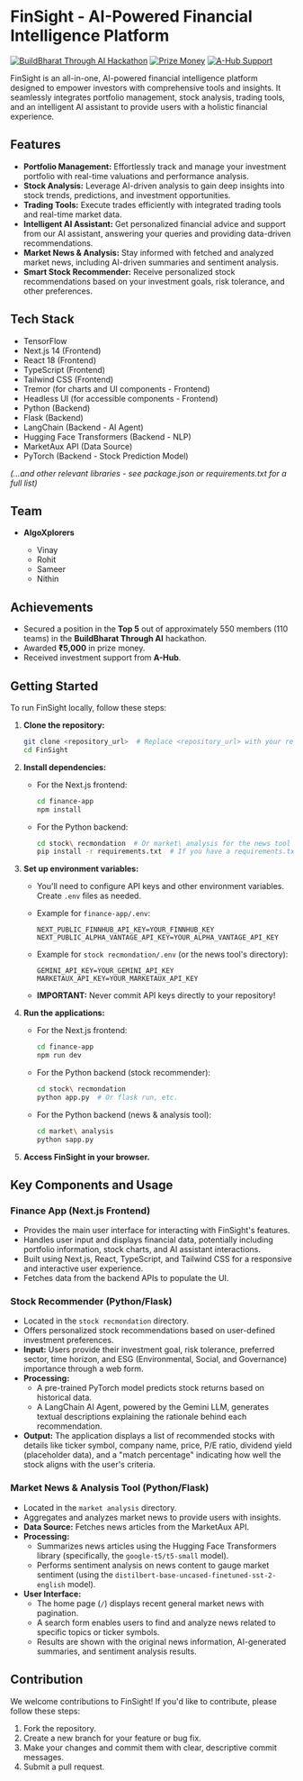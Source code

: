 # FinSight - AI-Powered Financial Intelligence Platform

[![BuildBharat Through AI Hackathon](https://img.shields.io/badge/Hackathon-BuildBharat_Through_AI-blueviolet)](https://example.com/buildbharat)
[![Prize Money](https://img.shields.io/badge/Prize-₹5000-gold)](https://example.com/prize)
[![A-Hub Support](https://img.shields.io/badge/Investment_Support-A--Hub-brightgreen)](https://example.com/a-hub)

FinSight is an all-in-one, AI-powered financial intelligence platform designed to empower investors with comprehensive tools and insights. It seamlessly integrates portfolio management, stock analysis, trading tools, and an intelligent AI assistant to provide users with a holistic financial experience.

## Features

* **Portfolio Management:** Effortlessly track and manage your investment portfolio with real-time valuations and performance analysis.
* **Stock Analysis:** Leverage AI-driven analysis to gain deep insights into stock trends, predictions, and investment opportunities.
* **Trading Tools:** Execute trades efficiently with integrated trading tools and real-time market data.
* **Intelligent AI Assistant:** Get personalized financial advice and support from our AI assistant, answering your queries and providing data-driven recommendations.
* **Market News & Analysis:** Stay informed with fetched and analyzed market news, including AI-driven summaries and sentiment analysis.
* **Smart Stock Recommender:** Receive personalized stock recommendations based on your investment goals, risk tolerance, and other preferences.

## Tech Stack

* TensorFlow
* Next.js 14 (Frontend)
* React 18 (Frontend)
* TypeScript (Frontend)
* Tailwind CSS (Frontend)
* Tremor (for charts and UI components - Frontend)
* Headless UI (for accessible components - Frontend)
* Python (Backend)
* Flask (Backend)
* LangChain (Backend - AI Agent)
* Hugging Face Transformers (Backend - NLP)
* MarketAux API (Data Source)
* PyTorch (Backend - Stock Prediction Model)

*(...and other relevant libraries - see package.json or requirements.txt for a full list)*

## Team

* **AlgoXplorers**

    * Vinay
    * Rohit
    * Sameer
    * Nithin

## Achievements

* Secured a position in the **Top 5** out of approximately 550 members (110 teams) in the **BuildBharat Through AI** hackathon.
* Awarded **₹5,000** in prize money.
* Received investment support from **A-Hub**.

## Getting Started

To run FinSight locally, follow these steps:

1.  **Clone the repository:**

    ```bash
    git clone <repository_url>  # Replace <repository_url> with your repo URL
    cd FinSight
    ```

2.  **Install dependencies:**

    * For the Next.js frontend:

        ```bash
        cd finance-app
        npm install
        ```

    * For the Python backend:

        ```bash
        cd stock\ recmondation  # Or market\ analysis for the news tool
        pip install -r requirements.txt  # If you have a requirements.txt
        ```

3.  **Set up environment variables:**

    * You'll need to configure API keys and other environment variables. Create `.env` files as needed.

    * Example for `finance-app/.env`:

        ```
        NEXT_PUBLIC_FINNHUB_API_KEY=YOUR_FINNHUB_KEY
        NEXT_PUBLIC_ALPHA_VANTAGE_API_KEY=YOUR_ALPHA_VANTAGE_API_KEY
        ```

    * Example for `stock recmondation/.env` (or the news tool's directory):

        ```
        GEMINI_API_KEY=YOUR_GEMINI_API_KEY
        MARKETAUX_API_KEY=YOUR_MARKETAUX_API_KEY
        ```

    * **IMPORTANT:** Never commit API keys directly to your repository!

4.  **Run the applications:**

    * For the Next.js frontend:

        ```bash
        cd finance-app
        npm run dev
        ```

    * For the Python backend (stock recommender):

        ```bash
        cd stock\ recmondation
        python app.py  # Or flask run, etc.
        ```

    * For the Python backend (news & analysis tool):

        ```bash
        cd market\ analysis
        python sapp.py
        ```

5.  **Access FinSight in your browser.**

## Key Components and Usage

###   Finance App (Next.js Frontend)

* Provides the main user interface for interacting with FinSight's features.
* Handles user input and displays financial data, potentially including portfolio information, stock charts, and AI assistant interactions.
* Built using Next.js, React, TypeScript, and Tailwind CSS for a responsive and interactive user experience.
* Fetches data from the backend APIs to populate the UI.

###   Stock Recommender (Python/Flask)

* Located in the `stock recmondation` directory.
* Offers personalized stock recommendations based on user-defined investment preferences.
* **Input:** Users provide their investment goal, risk tolerance, preferred sector, time horizon, and ESG (Environmental, Social, and Governance) importance through a web form.
* **Processing:**
    * A pre-trained PyTorch model predicts stock returns based on historical data.
    * A LangChain AI Agent, powered by the Gemini LLM, generates textual descriptions explaining the rationale behind each recommendation.
* **Output:** The application displays a list of recommended stocks with details like ticker symbol, company name, price, P/E ratio, dividend yield (placeholder data), and a "match percentage" indicating how well the stock aligns with the user's criteria.

###   Market News & Analysis Tool (Python/Flask)

* Located in the `market analysis` directory.
* Aggregates and analyzes market news to provide users with insights.
* **Data Source:** Fetches news articles from the MarketAux API.
* **Processing:**
    * Summarizes news articles using the Hugging Face Transformers library (specifically, the `google-t5/t5-small` model).
    * Performs sentiment analysis on news content to gauge market sentiment (using the `distilbert-base-uncased-finetuned-sst-2-english` model).
* **User Interface:**
    * The home page (`/`) displays recent general market news with pagination.
    * A search form enables users to find and analyze news related to specific topics or ticker symbols.
    * Results are shown with the original news information, AI-generated summaries, and sentiment analysis results.

## Contribution

We welcome contributions to FinSight! If you'd like to contribute, please follow these steps:

1.  Fork the repository.
2.  Create a new branch for your feature or bug fix.
3.  Make your changes and commit them with clear, descriptive commit messages.
4.  Submit a pull request.

